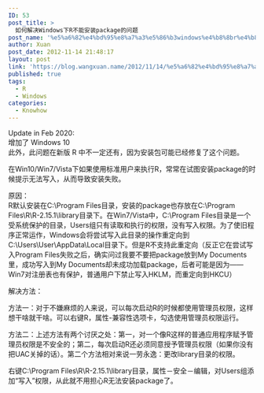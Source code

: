 ```yaml
---
ID: 53
post_title: >
  如何解决Windows下R不能安装package的问题
post_name: '%e5%a6%82%e4%bd%95%e8%a7%a3%e5%86%b3windows%e4%b8%8br%e4%b8%8d%e8%83%bd%e5%ae%89%e8%a3%85package%e7%9a%84%e9%97%ae%e9%a2%98'
author: Xuan
post_date: 2012-11-14 21:48:17
layout: post
link: 'https://blog.wangxuan.name/2012/11/14/%e5%a6%82%e4%bd%95%e8%a7%a3%e5%86%b3windows%e4%b8%8br%e4%b8%8d%e8%83%bd%e5%ae%89%e8%a3%85package%e7%9a%84%e9%97%ae%e9%a2%98/'
published: true
tags:
  - R
  - Windows
categories:
  - Knowhow
---
```

Update in Feb 2020:  
增加了 Windows 10  
此外，此问题在新版 R 中不一定还有，因为安装包可能已经修复了这个问题。

在Win10/Win7/Vista下如果使用标准用户来执行R，常常在试图安装package的时候提示无法写入，从而导致安装失败。

原因：  
R默认安装在C:\Program Files目录，安装的package也存放在C:\Program Files\R\R-2.15.1\library目录下。在Win7/Vista中，C:\Program Files目录是一个受系统保护的目录，Users组只有读取和执行的权限，没有写入权限。为了使旧程序正常运作，Windows会将尝试写入此目录的操作重定向到C:\Users\User\AppData\Local目录下。但是R不支持此重定向（反正它在尝试写入Program Files失败之后，确实问过我要不要把package放到My Documents里，成功写入到My Documents却未成功加载package，后者可能是因为——Win7对注册表也有保护，普通用户下禁止写入HKLM，而重定向到HKCU）

解决方法：

方法一：对于不嫌麻烦的人来说，可以每次启动R的时候都使用管理员权限，这样想干啥就干啥。可以右键R，属性-兼容性选项卡，勾选使用管理员权限运行。

方法二：上述方法有两个讨厌之处：第一，对一个像R这样的普通应用程序赋予管理员权限是不安全的；第二，每次启动R还必须同意授予管理员权限（如果你没有把UAC关掉的话）。第二个方法相对来说一劳永逸：更改library目录的权限。

右键C:\Program Files\R\R-2.15.1\library目录，属性－安全－编辑，对Users组添加“写入”权限，从此就不用担心R无法安装package了。
